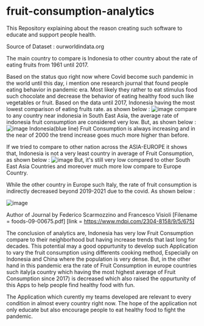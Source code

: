 # fruit-consumption-analytics

This Repository explaining about the reason creating such software to educate and support people health.

Source of Dataset : ourworldindata.org

The main country to compare is Indonesia to other country about the rate of eating fruits from 1961 until 2017.

Based on the status quo right now where Covid become such pandemic in the world until this day, i mention one research journal that found people eating behavior in pandemic era.
Most likely they rather to eat stimulus food such chocolate and decrease the behavior of eating healthy food such like vegetables or fruit.
Based on the data until 2017, Indonesia having the most lowest comparison of eating fruits rate. as shown below : 
![image](https://user-images.githubusercontent.com/54882818/130562450-54f8e659-fad0-41c0-a680-6720dd4da533.png)
compare to any country near indonesia in South East Asia, the average rate of indonesia fruit consumption are considered very low. But, as shown below : 
![image](https://user-images.githubusercontent.com/54882818/130562570-1b0490fe-2784-409b-b00f-62dc7ef2d88e.png)
Indonesia(blue line) Fruit Consumption is always increasing and in the near of 2000 the trend increase goes much more higher than before.

If we tried to compare to other nation across the ASIA-EUROPE it shows that, Indonesia is not a very least country in average of Fruit Consumption, as shown below : 
![image](https://user-images.githubusercontent.com/54882818/130562917-33168e1a-beba-410a-a986-0fff4f117a6b.png)
But, it's still very low compared to other South East Asia Countries and moreover much more low compare to Europe Country.

While the other country in Europe such Italy, the rate of fruit consumption is indirectly decreased beyond 2019-2021 due to the covid. As shown below :

![image](https://user-images.githubusercontent.com/54882818/130561882-c5c702bc-0571-4262-9b32-43a3e2f185f7.png)

Author of Journal by Federico Scarmozzino and Francesco Visioli [Filename = foods-09-00675.pdf] [link = https://www.mdpi.com/2304-8158/9/5/675]

The conclusion of analytics are, Indonesia has very low Fruit Consumption compare to their neighborhood but having increase trends that last long for decades. This potential may a good oppurtunity to develop such Application to vary the fruit consumption using differents cooking method, Especially on Indonesia and China where the population is very dense.
But, in the other hand in this pandemic era the rate of Fruit Consumption in europe countries such italy(a country which having the most highest average of Fruit Consumption since 2017) is decreased which also raised the oppurtunity of this Apps to help people find healthy food with fun.

The Application which curently my teams developed are relevant to every condition in almost every country right now. The hope of the application not only educate but also encourage people to eat healthy food to fight the pandemic.
